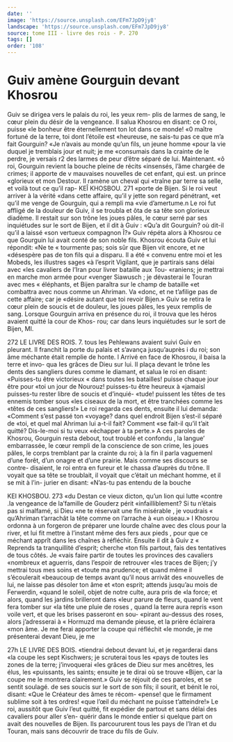 ```yaml
---
date: ''
image: 'https://source.unsplash.com/EFm7JpD9jy8'
landscape: 'https://source.unsplash.com/EFm7JpD9jy8'
source: tome III - livre des rois - P. 270
tags: []
order: '108'
---
```


# Guiv amène Gourguin devant Khosrou

Guiv se dirigea vers le palais du roi, les yeux rem- plis de larmes de sang, le cœur plein du désir de la vengeance. Il salua Khosrou en disant: ce O roi, puisse «le bonheur être éternellement ton lot dans ce monde!
«0 maître fortuné de la terre, toi dont l’étoile est
«heureuse, ne sais-tu pas ce que m’a fait Gourguin?
«Je n’avais au monde qu’un fils, un jeune homme
«pour la vie duquel je tremblais jour et nuit; je me «consumais dans la crainte de le perdre, je versais r2 des larmes de peur d’être séparé de lui. Maintenant.
«ô roi, Gourguin revient la bouche pleine de récits «insensés, l’âme chargée de crimes; il apporte de
v mauvaises nouvelles de cet enfant, qui est. un prince «glorieux et mon Destour. Il ramène un cheval qui «traîne par terre sa selle, et voilà tout ce qu’il rap-
KEÎ KHOSBOU. 271 «porte de Bijen. Si le roi veut arriver à la vérité
«dans cette affaire, qu’il y jette son regard pénétrant,
«et qu’il me venge de Gourguin, qui a rempli ma «vie d’amertume.n
Le roi fut affligé de la douleur de Guiv, il se troubla et ôta de sa tête son glorieux diadème. Il restait sur son trône les joues pâles, le cœur serré par ses inquiétudes sur le sort de Bijen, et il dit à Guiv : «Qu’a dit Gourguin? où dit-il qu’il a laissé
«son vertueux compagnon Î?» Guiv répéta alors à Khosrou ce que Gourguin lui avait conté de son noble fils. Khosrou écouta Guiv et lui répondit: «Ne te
« tourmente pas; sois sûr que Bijen vit encore, et ne «désespère pas de ton fils qui a disparu. Il a été
« convenu entre moi et les Mobeds, les illustres sages «à l’esprit Vigilant, que je partirais sans délai avec
«les cavaliers de I’Iran pour livrer bataille aux Tou- «raniens; je mettrai en marche mon armée pour «venger Siawusch ; je dévasterai le Touran avec mes
« éléphants, et Bijen paraîtra sur le champ de bataille
«et combattra avec nous comme un Ahriman. Va «donc, et ne t’afilige pas de cette affaire; car je «désire autant que toi revoir Bijen.» Guiv se retira
le cœur plein de soucis et de douleur, les joues pâles, les yeux remplis de sang.
Lorsque Gourguin arriva en présence du roi, il trouva que les héros avaient quitté la cour de Khos- rou; car dans leurs inquiétudes sur le sort de Bijen,
Ml.

272 LE LIVRE DES ROIS. 7.
tous les Pehlewans avaient suivi Guiv en pleurant. Il franchit la porte du palais et s’avança jusqu’auprès
i du roi; son âme méchante était remplie de honte.
l Arrivé en face de Khosrou, il baisa la terre et invo-
qua Ies grâces de Dieu sur lui. Il plaça devant le trône les dents des sangliers dures comme le diamant, et salua le roi en disant: «Puisses-tu être victorieux « dans toutes les batailles! puisse chaque jour être pour «toi un jour de Nourouz! puisses-tu être heureux à «jamaisl puisses-tu rester libre de soucis et d’inquié- «tude! puissent les têtes de tes ennemis tomber sous «les ciseaux de la mort, et être tranchées comme les «têtes de ces sangliers!» Le roi regarda ces dents, ensuite il lui demanda: «Comment s’est passé ton «voyage? dans quel endroit Bijen s’est-il séparé de
«toi, et quel mal Ahriman lui a-t-il fait? Comment «se fait-il qu’il t’ait quitté? Dis-Ie-moi si tu veux
«échapper à ta perte.»
A ces paroles de Khosrou, Gourguin resta debout, tout troublé et confondu , la langue’ embarrassée, le
cœur rempli de la conscience de son crime, les joues pâles, le corps tremblant par la crainte du roi; à la
fin il parla vaguemenl d’une forêt, d’un onagre et d’une prairie. Mais comme ses discours se contre- disaient, le roi entra en fureur et le chassa d’auprès du trône. Il voyait que sa tête se troublait, il voyait que c’était un méchant homme, et il se mit à l’in-
jurier en disant: «N’as-tu pas entendu de la bouche

KEI KHOSBOU. 273 «du Destan ce vieux dicton, qu’un lion qui lutte
«contre .la vengeance de la’famille de Gouderz périt
«infailliblement? Si tu n’étais pas si malfamé, si Dieu
«ne te réservait une fin misérable , je voudrais « qu’Ahriman t’arrachât la tête comme on l’arrache à
«un oiseau.»
I Khosrou ordonna à un forgeron de préparer une lourde chaîne avec des clous pour la river, et lui fit mettre à l’instant même des fers aux pieds , pour que ce méchant apprît dans les chaînes à réfléchir. Ensuite il
dit à Guiv z « Reprends ta tranquillité d’esprit; cherche
«ton fils partout, fais des tentatives de tous côtés. Je «vais faire partir de toutes les provinces des cavaliers «nombreux et aguerris, dans l’espoir de retrouver «les traces de Bijen; j’y mettrai tous mes soins et «toute ma prudence; et quand même il s’écoulerait «beaucoup de temps avant qu’il nous arrivât des «nouvelles de lui, ne laisse pas désoler ton âme et «ton esprit; attends jusqu’au mois de Ferwerdin, «quand le soleil, objet de notre culte, aura pris de «la force; et alors, quand les jardins brilleront dans «leur parure de fleurs, quand le vent fera tomber sur «la tête une pluie de roses , quand la terre aura repris «son voile vert, et que les brises passeront en sou- «pirant au-dessus des roses, alors j’adresserai à
« Hormuzd ma demande pieuse, et la prière éclairera «mon âme. Je me ferai apporter la coupe qui réfléchit
«le monde, je me présenterai devant Dieu, je me

27h LE LIVRE DES BOIS.
«tiendrai debout devant lui, et je regarderai dans «la coupe les sept Kischwers; je scruterai tous les «pays de toutes les zones de la terre; j’invoquerai «les grâces de Dieu sur mes ancêtres, les élus, les «puissants, les saints; ensuite je te dirai où se trouve «Bijen, car la coupe me le montrera clairement.» Guiv se réjouit de ces paroles, et se sentit soulagé. de ses soucis sur le sort de son fils; il sourit, et bénit le roi, disant: «Que le Créateur des âmes te récom- «pense! que le firmament sublime soit à tes ordres! «que l’œil du méchant ne puisse t’atteindre!»
Le roi, aussitôt que Guiv l’eut quitté, fit expédier
de partout et sans délai des cavaliers pour aller s’en- quérir dans le monde entier si quelque part on avait des nouvelles de Bijen. Ils parcoururent tous les pays de l’Iran et du Touran, mais sans découvrir de trace
du fils de Guiv.
